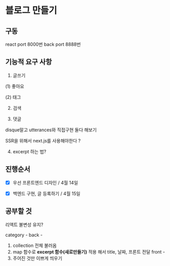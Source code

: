 # 블로그 만들기

## 구동
react port 8000번
back port 8888번

## 기능적 요구 사항

 1. 글쓰기

(1) 좋아요

(2) 태그

2. 검색

3. 댓글

disque말고 utterances와 직접구현 둘다 해보기

SSR을 위해서 next.js를 사용해야한다 ?

4. excerpt 하는 법?

## 진행순서

- [x] 우선 프론트엔드 디자인 / 4월 14일
- [x] 백엔드 구현, 글 등록하기 / 4월 15일


## 공부할 것
리액트 불변성 유지?

category - 
back - 
1. collection  전체 불러옴
2. map 함수로 **excerpt 함수(새로만들기)** 적용 해서 title, 날짜, 프론트 전달
front - 
3. 주어진 것만 이쁘게 띄우기